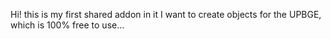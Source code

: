 Hi! this is my first shared addon in it I want to create objects for the UPBGE, which is 100% free to use...
